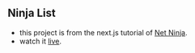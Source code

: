## Ninja List

- this project is from the next.js tutorial of [Net Ninja](https://www.youtube.com/c/TheNetNinja).
- watch it [live](https://ninja-list-six-lime.vercel.app/).
